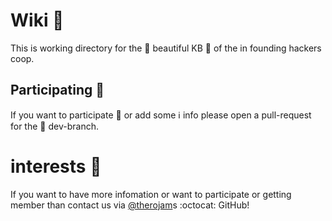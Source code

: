 # Wiki :briefcase:
This is working directory for the  :hibiscus: beautiful KB :book: of the in founding hackers coop.

## Participating :muscle:
If you want to participate :pencil: or add some :information_source: info please open a pull-request for the :wrench: dev-branch.

# interests :thought_balloon:
If you want to have more infomation or want to participate or getting member than contact us via [@therojam](https://github.com/TheRojam)s :octocat: GitHub!